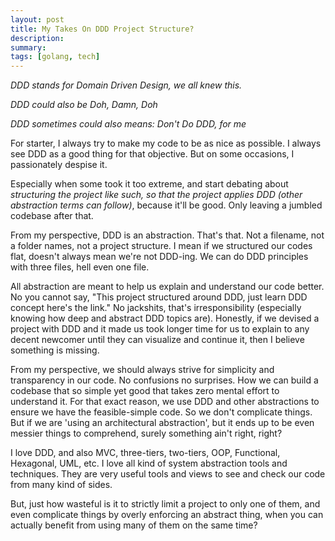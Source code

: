 ```yaml
---
layout: post
title: My Takes On DDD Project Structure?
description:
summary:
tags: [golang, tech]
---
```


_DDD stands for Domain Driven Design, we all knew this._

_DDD could also be Doh, Damn, Doh_

_DDD sometimes could also means: Don't Do DDD, for me_

For starter, I always try to make my code to be as nice as possible. I always see DDD as a good thing for that objective. But on some occasions, I passionately despise it.

Especially when some took it too extreme, and start debating about _structuring the project like such, so that the project applies DDD (other abstraction terms can follow)_, because it'll be good. Only leaving a jumbled codebase after that.

From my perspective, DDD is an abstraction. That's that. Not a filename, not a folder names, not a project structure. I mean if we structured our codes flat, doesn't always mean we're not DDD-ing. We can do DDD principles with three files, hell even one file.

All abstraction are meant to help us explain and understand our code better. No you cannot say, "This project structured around DDD, just learn DDD concept here's the link." No jackshits, that's irresponsibility (especially knowing how deep and abstract DDD topics are). Honestly, if we devised a project with DDD and it made us took longer time for us to explain to any decent newcomer until they can visualize and continue it, then I believe something is missing.

From my perspective, we should always strive for simplicity and transparency in our code. No confusions no surprises. How we can build a codebase that so simple yet good that takes zero mental effort to understand it. For that exact reason, we use DDD and other abstractions to ensure we have the feasible-simple code. So we don't complicate things. But if we are 'using an architectural abstraction', but it ends up to be even messier things to comprehend, surely something ain't right, right?

I love DDD, and also MVC, three-tiers, two-tiers, OOP, Functional, Hexagonal, UML, etc. I love all kind of system abstraction tools and techniques. They are very useful tools and views to see and check our code from many kind of sides.

But, just how wasteful is it to strictly limit a project to only one of them, and even complicate things by overly enforcing an abstract thing, when you can actually benefit from using many of them on the same time?
